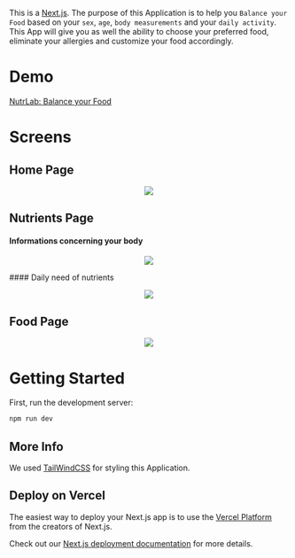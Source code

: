 This is a [Next.js](https://nextjs.org/).
The purpose of this Application is to help you `Balance your Food` based on your `sex`, `age`, `body measurements` and your `daily activity`.
This App will give you as well the ability to choose your preferred food, eliminate your allergies and customize your food accordingly.

# Demo
[NutrLab: Balance your Food](https://nutrilab.vercel.app)

# Screens
## Home Page
<p align="center">
  <img src="https://i.ibb.co/6RKjnNB/image-2023-02-11-151845652.png" />
</p>

## Nutrients Page
#### Informations concerning your body
<p align="center">
  <img src="https://i.ibb.co/JKdRcKY/image-2023-02-11-152431786.png" />
</p>
#### Daily need of nutrients
<p align="center">
  <img src="https://i.ibb.co/bNyPN0Y/image-2023-02-11-152642717.png" />
</p>

## Food Page
<p align="center">
  <img src="https://i.ibb.co/LZzC5xN/image-2023-02-11-153011099.png" />
</p>


# Getting Started

First, run the development server:

``` bash
npm run dev
```

## More Info
We used [TailWindCSS](https://tailwindcss.com/docs/guides/nextjs) for styling this Application.
## Deploy on Vercel

The easiest way to deploy your Next.js app is to use the [Vercel Platform](https://vercel.com/new?utm_medium=default-template&filter=next.js&utm_source=create-next-app&utm_campaign=create-next-app-readme) from the creators of Next.js.

Check out our [Next.js deployment documentation](https://nextjs.org/docs/deployment) for more details.
